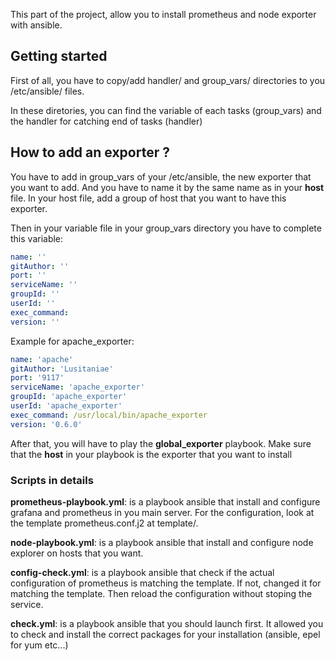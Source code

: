 This part of the project, allow you to install prometheus and node exporter with ansible.

## Getting started

First of all, you have to copy/add handler/ and group\_vars/ directories to you /etc/ansible/ files.

In these diretories, you can find the variable of each tasks (group\_vars) and the handler for catching end of tasks (handler)

## How to add an exporter ?

You have to add in group\_vars of your /etc/ansible, the new exporter that you want to add. And you have to name it by the same name as in your **host** file.
In your host file, add a group of host that you want to have this exporter.

Then in your variable file in your group\_vars directory you have to complete this variable:

```yml
name: ''
gitAuthor: ''
port: ''
serviceName: ''
groupId: ''
userId: ''
exec_command: 
version: ''
```

Example for apache\_exporter:

```yml
name: 'apache'
gitAuthor: 'Lusitaniae'
port: '9117'
serviceName: 'apache_exporter'
groupId: 'apache_exporter'
userId: 'apache_exporter'
exec_command: /usr/local/bin/apache_exporter
version: '0.6.0'
```

After that, you will have to play the **global\_exporter** playbook.
Make sure that the **host** in your playbook is the exporter that you want to install

### Scripts in details

**prometheus-playbook.yml**: is a playbook ansible that install and configure grafana and prometheus in you main server. For the configuration, look at the template prometheus.conf.j2 at template/.

**node-playbook.yml**: is a playbook ansible that install and configure node explorer on hosts that you want.

**config-check.yml**: is a playbook ansible that check if the actual configuration of prometheus is matching the template. If not, changed it for matching the template. Then reload the configuration without stoping the service.

**check.yml**: is a playbook ansible that you should launch first. It allowed you to check and install the correct packages for your installation (ansible, epel for yum etc...)
